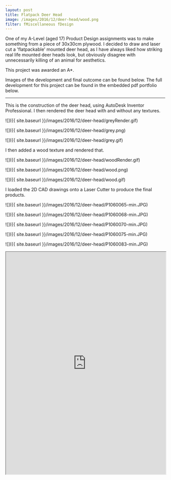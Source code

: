```yaml
---
layout: post
title: Flatpack Deer Head
image: /images/2016/12/deer-head/wood.png
filter: fMiscellaneous fDesign
---
```



One of my A-Level (aged 17) Product Design assignments was to make something from a piece of 30x30cm plywood. I decided to draw and laser cut a 'flatpackable' mounted deer head, as I have always liked how striking real life mounted deer heads look, but obviously disagree with unnecessarily killing of an animal for aesthetics.

This project was awarded an A*.

Images of the development and final outcome can be found below. The full development for this project can be found in the embedded pdf portfolio below.

---

This is the construction of the deer head, using AutoDesk Inventor Professional. I then rendered the deer head with and without any textures.

![]({{ site.baseurl }}/images/2016/12/deer-head/greyRender.gif)

![]({{ site.baseurl }}/images/2016/12/deer-head/grey.png)

![]({{ site.baseurl }}/images/2016/12/deer-head/grey.gif)

I then added a wood texture and rendered that.

![]({{ site.baseurl }}/images/2016/12/deer-head/woodRender.gif)

![]({{ site.baseurl }}/images/2016/12/deer-head/wood.png)

![]({{ site.baseurl }}/images/2016/12/deer-head/wood.gif)

I loaded the 2D CAD drawings onto a Laser Cutter to produce the final products.

![]({{ site.baseurl }}/images/2016/12/deer-head/P1060065-min.JPG)

![]({{ site.baseurl }}/images/2016/12/deer-head/P1060068-min.JPG)

![]({{ site.baseurl }}/images/2016/12/deer-head/P1060070-min.JPG)

![]({{ site.baseurl }}/images/2016/12/deer-head/P1060075-min.JPG)

![]({{ site.baseurl }}/images/2016/12/deer-head/P1060083-min.JPG)

<iframe src="https://docs.google.com/viewer?srcid=1msICxqDJmygyZXiAwD_x4N5C-1O5aRLl&pid=explorer&efh=false&a=v&chrome=false&embedded=true" width="100%" height="700"></iframe>
